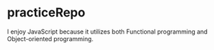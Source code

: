 # practiceRepo

I enjoy JavaScript because it utilizes both Functional programming and Object-oriented programming.
